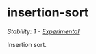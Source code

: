# insertion-sort

_Stability: 1 - [Experimental](https://github.com/tristanls/stability-index#stability-1---experimental)_

Insertion sort.
